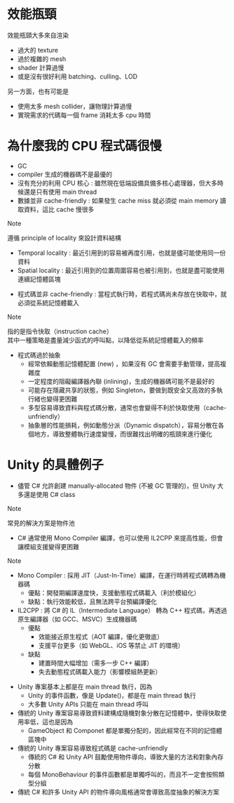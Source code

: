 # 效能瓶頸
效能瓶頸大多來自渲染
- 過大的 texture
- 過於複雜的 mesh
- shader 計算過慢
- 或是沒有很好利用 batching、culling、LOD

另一方面，也有可能是
- 使用太多 mesh collider，讓物理計算過慢
- 實現需求的代碼每一個 frame 消耗太多 cpu 時間

# 為什麼我的 CPU 程式碼很慢
- GC
- compiler 生成的機器碼不是最優的
- 沒有充分的利用 CPU 核心 : 雖然現在低端設備具備多核心處理器，但大多時候還是只有使用 main thread 
- 數據並非 cache-friendly : 如果發生 cache miss 就必須從 main memory 讀取資料，這比 cache 慢很多
> [!NOTE]
> 遵循 principle of locality 來設計資料結構
> - Temporal locality : 最近引用到的容易被再度引用，也就是儘可能使用同一份資料
> - Spatial locality : 最近引用到的位置周圍容易也被引用到，也就是盡可能使用連續記憶體區塊
- 程式碼並非 cache-friendly : 當程式執行時，若程式碼尚未存放在快取中，就必須從系統記憶體載入
> [!NOTE]
> 指的是指令快取（instruction cache）  
> 其中一種策略是盡量減少函式的呼叫點，以降低從系統記憶體載入的頻率
- 程式碼過於抽象
  - 經常依賴動態記憶體配置 (new) ，如果沒有 GC 會需要手動管理，提高複雜度
  - 一定程度的阻礙編譯器內聯 (inlining)，生成的機器碼可能不是最好的
  - 可能存在隱藏共享的狀態，例如 Singleton，要做到既安全又高效的多執行緒也變得更困難
  - 多型容易導致資料與程式碼分散，通常也會變得不利於快取使用（cache-unfriendly）
  - 抽象層的性能損耗，例如動態分派（Dynamic dispatch），容易分散在各個地方，導致整體執行速度變慢，而很難找出明確的瓶頸來進行優化

# Unity 的具體例子
- 儘管 C# 允許創建 manually-allocated 物件 (不被 GC 管理的)，但 Unity 大多還是使用 C# class
> [!NOTE]
> 常見的解決方案是物件池
- C# 通常使用 Mono Compiler 編譯，也可以使用 IL2CPP 來提高性能，但會讓模組支援變得更困難
> [!NOTE]
> - Mono Compiler : 採用 JIT（Just-In-Time）編譯，在運行時將程式碼轉為機器碼
>   - 優點：開發期編譯速度快，支援動態程式碼載入（利於模組化）
>   - 缺點：執行效能較低，且無法跨平台預編譯優化
> - IL2CPP : 將 C# 的 IL（Intermediate Language） 轉為 C++ 程式碼，再透過原生編譯器（如 GCC、MSVC）生成機器碼
>   - 優點
>     - 效能接近原生程式（AOT 編譯，優化更徹底）
>     - 支援平台更多（如 WebGL、iOS 等禁止 JIT 的環境）
>   - 缺點
>     - 建置時間大幅增加（需多一步 C++ 編譯）
>     - 失去動態程式碼載入能力（影響模組熱更新）
- Unity 專案基本上都是在 main thread 執行，因為
  - Unity 的事件函數，像是 Update()，都是在 main thread 執行
  - 大多數 Unity APIs 只能在 main thread 呼叫
- 傳統的 Unity 專案容易導致資料建構成隨機對象分散在記憶體中，使得快取使用率低，這也是因為
  - GameObject 和 Componet 都是單獨分配的，因此經常在不同的記憶體區塊中
- 傳統的 Unity 專案容易導致程式碼是 cache-unfriendly
  - 傳統的 C# 和 Unity API 鼓勵使用物件導向，導致大量的方法和對象內存分散
  - 每個 MonoBehaviour 的事件函數都是單獨呼叫的，而且不一定會按照類型分組
- 傳統 C# 和許多 Unity API 的物件導向風格通常會導致高度抽象的解決方案 
